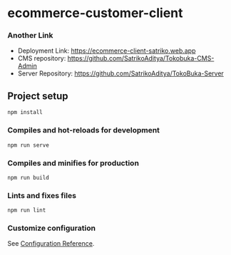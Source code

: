 # ecommerce-customer-client

### Another Link
- Deployment Link: https://ecommerce-client-satriko.web.app
- CMS repository: https://github.com/SatrikoAditya/Tokobuka-CMS-Admin
- Server Repository: https://github.com/SatrikoAditya/TokoBuka-Server

## Project setup
```
npm install
```

### Compiles and hot-reloads for development
```
npm run serve
```

### Compiles and minifies for production
```
npm run build
```

### Lints and fixes files
```
npm run lint
```

### Customize configuration
See [Configuration Reference](https://cli.vuejs.org/config/).
